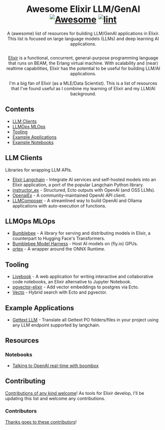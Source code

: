 <div align="center">

<!-- title -->

<!--lint ignore no-dead-urls-->

# Awesome Elixir LLM/GenAI  [![Awesome](https://awesome.re/badge.svg)](https://awesome.re) [![lint](https://github.com/druyang/awesome-elixir-llm-ai/actions/workflows/lint.yaml/badge.svg)](https://github.com/druyang/awesome-elixir-llm-ai/actions/workflows/lint.yaml)

<!-- subtitle -->

A (awesome) list of resources for building LLM/GenAI applications in Elixir. This list is focused on large language models (LLMs) and deep learning AI applications.

<!-- image -->

<a href="" target="_blank" rel="noopener noreferrer">
  <img src="" />
</a>

<!-- description -->

[Elixir](https://elixir-lang.org/) is a functional, concurrent, general-purpose programming language that runs on BEAM, the Erlang virtual machine. 
With scalability and (near) realtime capabilities, Elixir has the potential to be useful for building LLM/AI applications.

I'm a big fan of Elixir (as a MLE/Data Scientist). This is a list of resources that I've found useful as I combine my learning of Elixir and my LLM/AI background.

</div>

<!-- TOC -->

## Contents

- [LLM Clients](#llm-clients)
- [LLMOps MLOps](#llmops-mlops)
- [Tooling](#tooling)
- [Example Applications](#example-applications)
- [Example Notebooks](#example-notebooks)

## LLM Clients

Libraries for wrapping LLM APIs.

- [Elixir Langchain](https://github.com/brainlid/langchain) - Integrate AI services and self-hosted models into an Elixir application, a port of the popular Langchain Python library.
- [instructor_ex](https://github.com/thmsmlr/instructor_ex) - Structured, Ecto outputs with OpenAI (and OSS LLMs).
- [OpenaiEx](https://github.com/cyberchitta/openai_ex) - A community-maintained OpenAI API client.
- [LLMComposer](https://github.com/doofinder/llm_composer) - A streamlined way to build OpenAI and Ollama applications with auto-execution of functions.

## LLMOps MLOps

- [Bumblebee](https://github.com/elixir-nx/bumblebee) - A library for serving and distributing models in Elixir, a counterpart to Hugging Face's Transformers.
- [Bumblebee Model Harness](https://github.com/fly-apps/bumblebee-model-harness) - Host AI models on (fly.io) GPUs.
- [ortex](https://github.com/elixir-nx/ortex) - A wrapper around the ONNX Runtime.

## Tooling

- [Livebook](https://github.com/livebook-dev/livebook) - A web application for writing interactive and collaborative code notebooks, an Elixir alternative to Jupyter Notebook.
- [pgvector-elixir](https://github.com/pgvector/pgvector-elixir) - Add vector embeddings to postgres via Ecto.
- [Vecto](https://github.com/agoodway/vecto) - Hybrid search with Ecto and pgvector.

## Example Applications
- [Gettext LLM](https://github.com/paulsabou/gettext_llm) - Translate all Gettext PO folders/files in your project using any LLM endpoint supported by langchain.

## Resources

### Notebooks 

- [Talking to OpenAI real-time with boombox](https://github.com/membraneframework/boombox/blob/master/boombox_examples_data/talk_to_llm.html)

## Contributing

[Contributions of any kind welcome](contributing.md)! As tools for Elixir develop, I'll be updating this list and welcome any contributions.

### Contributors

[Thanks goes to these contributors](https://github.com/druyang/awesome-elixir-llm-ai/graphs/contributors)!
